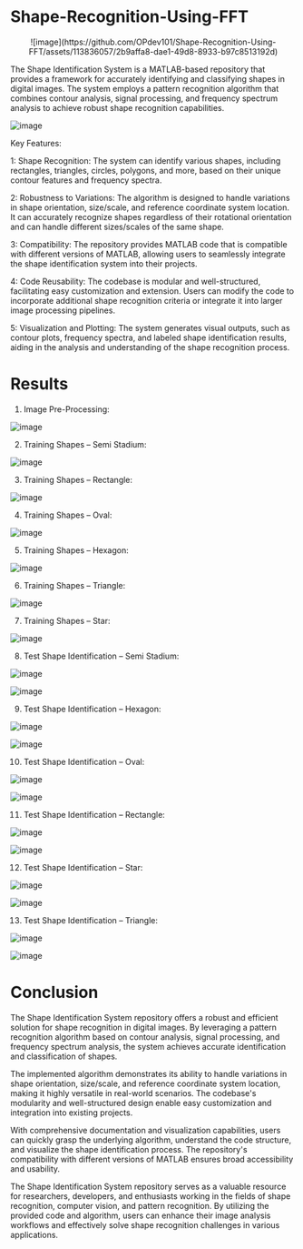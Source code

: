 # Shape-Recognition-Using-FFT
<p align="center">
![image](https://github.com/OPdev101/Shape-Recognition-Using-FFT/assets/113836057/2b9affa8-dae1-49d8-8933-b97c8513192d)
</p>
The Shape Identification System is a MATLAB-based repository that provides a framework for accurately identifying and classifying shapes in digital images. The system employs a pattern recognition algorithm that combines contour analysis, signal processing, and frequency spectrum analysis to achieve robust shape recognition capabilities.

![image](https://github.com/OPdev101/Shape-Recognition-Using-FFT/assets/113836057/5e576e10-75b7-49c1-9d63-501063465362)


Key Features:

1: Shape Recognition: The system can identify various shapes, including rectangles, triangles, circles, polygons, and more, based on their unique contour features and frequency spectra.

2: Robustness to Variations: The algorithm is designed to handle variations in shape orientation, size/scale, and reference coordinate system location. It can accurately recognize shapes regardless of their rotational orientation and can handle different sizes/scales of the same shape.

3: Compatibility: The repository provides MATLAB code that is compatible with different versions of MATLAB, allowing users to seamlessly integrate the shape identification system into their projects.

4: Code Reusability: The codebase is modular and well-structured, facilitating easy customization and extension. Users can modify the code to incorporate additional shape recognition criteria or integrate it into larger image processing pipelines.

5: Visualization and Plotting: The system generates visual outputs, such as contour plots, frequency spectra, and labeled shape identification results, aiding in the analysis and understanding of the shape recognition process.

# Results
1.	Image Pre-Processing:


![image](https://github.com/OPdev101/Shape-Recognition-Using-FFT/assets/113836057/96f802d2-5e5f-44b5-8a22-140853a101d5)

2.	Training Shapes – Semi Stadium:


![image](https://github.com/OPdev101/Shape-Recognition-Using-FFT/assets/113836057/1bf6b5f6-dacc-4041-90e0-cad6a21c81c6)


3.	Training Shapes – Rectangle:


![image](https://github.com/OPdev101/Shape-Recognition-Using-FFT/assets/113836057/539cef00-8021-4bee-acf5-dfdd46caf081)


4.	Training Shapes – Oval:


![image](https://github.com/OPdev101/Shape-Recognition-Using-FFT/assets/113836057/64f74e71-aeef-44b1-b087-e3ee8659eb12)


5.	Training Shapes – Hexagon:


![image](https://github.com/OPdev101/Shape-Recognition-Using-FFT/assets/113836057/bd0b16fc-469a-4b32-8527-f1dd43a6f27c)


6.	Training Shapes – Triangle:



![image](https://github.com/OPdev101/Shape-Recognition-Using-FFT/assets/113836057/a75c6f54-9d41-4a09-a6f8-588b81c2bb40)


7.	Training Shapes – Star:



![image](https://github.com/OPdev101/Shape-Recognition-Using-FFT/assets/113836057/a2bb2eb2-4fa3-467a-afac-558ee7fe183d)

 
8.	Test Shape Identification – Semi Stadium:


![image](https://github.com/OPdev101/Shape-Recognition-Using-FFT/assets/113836057/770d1eca-a08b-4186-9fc0-d6471b9f7062)

![image](https://github.com/OPdev101/Shape-Recognition-Using-FFT/assets/113836057/30856388-d053-4151-a4ee-4172b9b7b8e3)

9.	Test Shape Identification – Hexagon:


![image](https://github.com/OPdev101/Shape-Recognition-Using-FFT/assets/113836057/ad3200a3-207d-4d34-8135-c2b7b5fc35c7)

![image](https://github.com/OPdev101/Shape-Recognition-Using-FFT/assets/113836057/b0448d91-1672-449d-8eb8-9544a0ef5a77)

10.	 Test Shape Identification – Oval:


![image](https://github.com/OPdev101/Shape-Recognition-Using-FFT/assets/113836057/3da9fd22-f149-4e12-adf1-07116c36cbcc)

![image](https://github.com/OPdev101/Shape-Recognition-Using-FFT/assets/113836057/0a9f609d-a011-4b9e-8a9b-c3dd58387011)

11.	 Test Shape Identification – Rectangle:


![image](https://github.com/OPdev101/Shape-Recognition-Using-FFT/assets/113836057/874ff676-9a1c-48e8-8fe1-afb14a01cfe6)

![image](https://github.com/OPdev101/Shape-Recognition-Using-FFT/assets/113836057/b15cbf1f-b3bb-4eb9-9aff-7dce4cf91a5d)

12.	 Test Shape Identification – Star:


![image](https://github.com/OPdev101/Shape-Recognition-Using-FFT/assets/113836057/9695b3dd-4fce-4f27-b393-62e08b5ab451)

![image](https://github.com/OPdev101/Shape-Recognition-Using-FFT/assets/113836057/4c880a1d-6bea-43a2-b507-16eff939af1c)

13.	 Test Shape Identification – Triangle:


![image](https://github.com/OPdev101/Shape-Recognition-Using-FFT/assets/113836057/1d736245-285c-40c5-8488-2dcfcca267c1)

![image](https://github.com/OPdev101/Shape-Recognition-Using-FFT/assets/113836057/247fa158-9fd2-433a-afde-675179351f3d)
 
# Conclusion

The Shape Identification System repository offers a robust and efficient solution for shape recognition in digital images. By leveraging a pattern recognition algorithm based on contour analysis, signal processing, and frequency spectrum analysis, the system achieves accurate identification and classification of shapes.

The implemented algorithm demonstrates its ability to handle variations in shape orientation, size/scale, and reference coordinate system location, making it highly versatile in real-world scenarios. The codebase's modularity and well-structured design enable easy customization and integration into existing projects.

With comprehensive documentation and visualization capabilities, users can quickly grasp the underlying algorithm, understand the code structure, and visualize the shape identification process. The repository's compatibility with different versions of MATLAB ensures broad accessibility and usability.

The Shape Identification System repository serves as a valuable resource for researchers, developers, and enthusiasts working in the fields of shape recognition, computer vision, and pattern recognition. By utilizing the provided code and algorithm, users can enhance their image analysis workflows and effectively solve shape recognition challenges in various applications.
